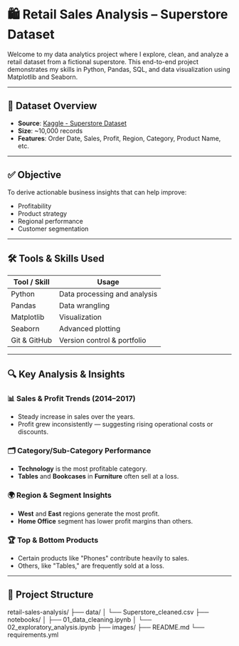 # 🛍️ Retail Sales Analysis – Superstore Dataset

Welcome to my data analytics project where I explore, clean, and analyze a retail dataset from a fictional superstore. This end-to-end project demonstrates my skills in Python, Pandas, SQL, and data visualization using Matplotlib and Seaborn.

---

## 📁 Dataset Overview

- **Source**: [Kaggle - Superstore Dataset](https://www.kaggle.com/datasets)
- **Size**: ~10,000 records
- **Features**: Order Date, Sales, Profit, Region, Category, Product Name, etc.

---

## ✅ Objective

To derive actionable business insights that can help improve:
- Profitability
- Product strategy
- Regional performance
- Customer segmentation

---

## 🛠️ Tools & Skills Used

| Tool / Skill     | Usage                             |
|------------------|-----------------------------------|
| Python           | Data processing and analysis      |
| Pandas           | Data wrangling                    |
| Matplotlib       | Visualization                     |
| Seaborn          | Advanced plotting                 |
| Git & GitHub     | Version control & portfolio       |

---

## 🔍 Key Analysis & Insights

### 📊 Sales & Profit Trends (2014–2017)
- Steady increase in sales over the years.
- Profit grew inconsistently — suggesting rising operational costs or discounts.

### 🗂️ Category/Sub-Category Performance
- **Technology** is the most profitable category.
- **Tables** and **Bookcases** in **Furniture** often sell at a loss.

### 🌍 Region & Segment Insights
- **West** and **East** regions generate the most profit.
- **Home Office** segment has lower profit margins than others.

### 🏆 Top & Bottom Products
- Certain products like "Phones" contribute heavily to sales.
- Others, like "Tables," are frequently sold at a loss.

---

## 📁 Project Structure

retail-sales-analysis/
├── data/
│ └── Superstore_cleaned.csv
├── notebooks/
│ ├── 01_data_cleaning.ipynb
│ └── 02_exploratory_analysis.ipynb
├── images/
├── README.md
└── requirements.yml